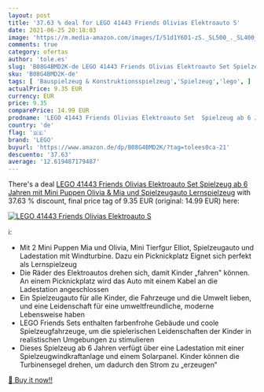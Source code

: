 ```yaml
---
layout: post
title: '37.63 % deal for LEGO 41443 Friends Olivias Elektroauto S'
date: 2021-06-25 20:18:03
image: 'https://m.media-amazon.com/images/I/51d1Y6D1-zS._SL500_._SL400_.jpg'
comments: true
category: ofertas
author: 'tole.es'
slug: 'B08G4BMD2K-de LEGO 41443 Friends Olivias Elektroauto Set Spielzeug ab 6...'
sku: 'B08G4BMD2K-de'
tags: [ 'Bauspielzeug & Konstruktionsspielzeug','Spielzeug','lego', ]
actualPrice: 9.35 EUR
currency: EUR
price: 9.35
comparePrice: 14.99 EUR
prodname: 'LEGO 41443 Friends Olivias Elektroauto Set  Spielzeug ab 6 Jahren mit Mini Puppen Olivia & Mia und Spielzeugauto  Lernspielzeug'
country: 'de'
flag: '🇩🇪'
brand: 'LEGO'
buyurl: 'https://www.amazon.de/dp/B08G4BMD2K/?tag=tolees0ca-21'
descuento: '37.63'
average: '12.619487179487'
---
```


There's a deal [LEGO 41443 Friends Olivias Elektroauto Set  Spielzeug ab 6 Jahren mit Mini Puppen Olivia & Mia und Spielzeugauto  Lernspielzeug](https://www.amazon.de/dp/B08G4BMD2K/?tag=tolees0ca-21)  with  37.63 % discount, final price tag of  9.35 EUR (original: 14.99 EUR) here:

[![LEGO 41443 Friends Olivias Elektroauto S](https://m.media-amazon.com/images/I/51d1Y6D1-zS._SL500_._SL400_.jpg)](https://www.amazon.de/dp/B08G4BMD2K/?tag=tolees0ca-21)

ℹ️:

- Mit 2 Mini Puppen Mia und Olivia, Mini Tierfgur Elliot, Spielzeugauto und Ladestation mit Windturbine. Dazu ein Picknickplatz Eignet sich perfekt als Lernspielzeug
- Die Räder des Elektroautos drehen sich, damit Kinder „fahren" können. An einem Picknickplatz wird das Auto mit einem Kabel an die Ladestation angeschlossen
- Ein Spielzeugauto für alle Kinder, die Fahrzeuge und die Umwelt lieben, und eine Leidenschaft für eine umweltfreundliche, moderne Lebensweise haben
- LEGO Friends Sets enthalten farbenfrohe Gebäude und coole Spielzeugfahrzeuge, um die spielerischen Leidenschaften der Kinder in realistischen Umgebungen zu stimulieren
- Dieses Spielzeug ab 6 Jahren verfügt über eine Ladestation mit einer Spielzeugwindkraftanlage und einem Solarpanel. Kinder können die Turbinensegel drehen, um dadurch den Strom zu „erzeugen“

[🛒 Buy it now!!](https://www.amazon.de/dp/B08G4BMD2K/?tag=tolees0ca-21)

